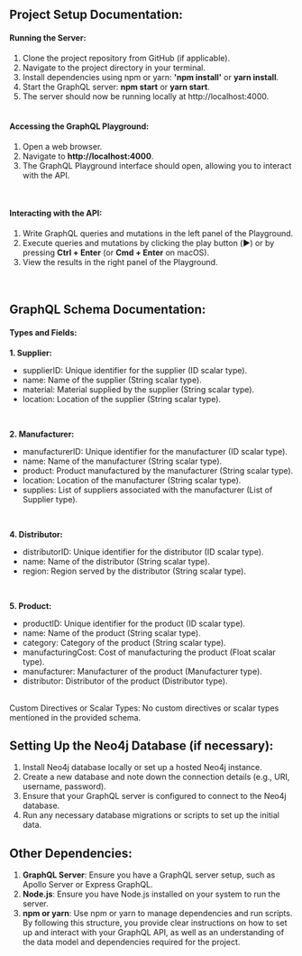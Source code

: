 ## Project Setup Documentation:

#### Running the Server:
1. Clone the project repository from GitHub (if applicable).
2. Navigate to the project directory in your terminal.
3. Install dependencies using npm or yarn: <b> 'npm install'</b> or <b>yarn install</b>.
4. Start the GraphQL server: <b>npm start</b> or <b>yarn start</b>.
5. The server should now be running locally at http://localhost:4000.
<br><br>
#### Accessing the GraphQL Playground:
1. Open a web browser.
2. Navigate to <b>http://localhost:4000</b>.
3. The GraphQL Playground interface should open, allowing you to interact with the API.

<br>

#### Interacting with the API:
1. Write GraphQL queries and mutations in the left panel of the Playground.
2. Execute queries and mutations by clicking the play button (▶️) or by pressing <b>Ctrl + Enter</b> (or <b>Cmd + Enter</b> on macOS).
3. View the results in the right panel of the Playground.
<br><br><br>
## GraphQL Schema Documentation:
#### Types and Fields:

<b>1. Supplier:</b>
* supplierID: Unique identifier for the supplier (ID scalar type).
* name: Name of the supplier (String scalar type).
* material: Material supplied by the supplier (String scalar type).
* location: Location of the supplier (String scalar type).
<br>

<b>2. Manufacturer:</b>
* manufacturerID: Unique identifier for the manufacturer (ID scalar type).
* name: Name of the manufacturer (String scalar type).
* product: Product manufactured by the manufacturer (String scalar type).
* location: Location of the manufacturer (String scalar type).
* supplies: List of suppliers associated with the manufacturer (List of Supplier type).
<br>

<b>4. Distributor:</b>
* distributorID: Unique identifier for the distributor (ID scalar type).
* name: Name of the distributor (String scalar type).
* region: Region served by the distributor (String scalar type).
<br>

<b>5. Product:</b>
* productID: Unique identifier for the product (ID scalar type).
* name: Name of the product (String scalar type).
* category: Category of the product (String scalar type).
* manufacturingCost: Cost of manufacturing the product (Float scalar type).
* manufacturer: Manufacturer of the product (Manufacturer type).
* distributor: Distributor of the product (Distributor type).

<br>
Custom Directives or Scalar Types:
No custom directives or scalar types mentioned in the provided schema.

## Setting Up the Neo4j Database (if necessary):
1. Install Neo4j database locally or set up a hosted Neo4j instance.
2. Create a new database and note down the connection details (e.g., URI, username, password).
3. Ensure that your GraphQL server is configured to connect to the Neo4j database.
4. Run any necessary database migrations or scripts to set up the initial data.


## Other Dependencies:
1. <b>GraphQL Server</b>: Ensure you have a GraphQL server setup, such as Apollo Server or Express GraphQL.
2. <b>Node.js</b>: Ensure you have Node.js installed on your system to run the server.
3. <b>npm or yarn</b>: Use npm or yarn to manage dependencies and run scripts.
By following this structure, you provide clear instructions on how to set up and interact with your GraphQL API, as well as an understanding of the data model and dependencies required for the project.

